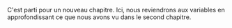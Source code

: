 C'est parti pour un nouveau chapitre. Ici, nous reviendrons aux variables en approfondissant ce que nous avons vu dans le second chapitre.